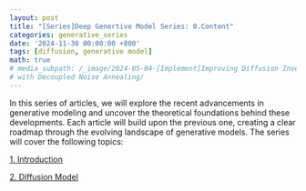 ```yaml
---
layout: post
title: "[Series]Deep Genertive Model Series: 0.Content"
categories: generative_series
date: '2024-11-30 00:00:00 +800'
tags: [diffusion, generative model]
math: true
# media_subpath: /_image/2024-05-04-[Implement]Improving Diffusion Inverse Problem Solving
# with Decoupled Noise Annealing/
---
```


In this series of articles, we will explore the recent advancements in generative modeling and uncover the theoretical foundations behind these developments. Each article will build upon the previous one, creating a clear roadmap through the evolving landscape of generative models. The series will cover the following topics:

[1. Introduction](/generative_series/introduction/)

[2. Diffusion Model](/generative_series/diffusion_model/)


<!-- [2. Diffusion Model](/_posts/generative_series/2024-11-30-[Series]Deep%20Generative%20Model:%202.Diffusion%20Model.md) -->


